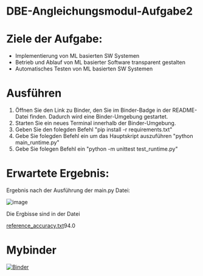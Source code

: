 # DBE-Angleichungsmodul-Aufgabe2

# Ziele der Aufgabe:
- Implementierung von ML basierten SW Systemen
- Betrieb und Ablauf von ML basierter Software transparent gestalten
- Automatisches Testen von ML basierten SW Systemen

# Ausführen
1. Öffnen Sie den Link zu Binder, den Sie im Binder-Badge in der README-Datei finden. Dadurch wird eine Binder-Umgebung gestartet.
2. Starten Sie ein neues Terminal innerhalb der Binder-Umgebung.
3. Geben Sie den folegden Befehl "pip install -r requirements.txt"
4. Gebe Sie folegden Befehl ein um das Hauptskript auszuführen "python main_runtime.py"
5. Gebe Sie folegen Befehl ein "python -m unittest test_runtime.py"

# Erwartete Ergebnis:
Ergebnis nach der Ausführung der main.py Datei:



![image](https://github.com/user-attachments/assets/8d35480b-e9e2-4f13-9369-844855c67a3f)



Die Ergbisse sind in der Datei

[reference_accuracy.txt](https://github.com/user-attachments/files/18389825/reference_accuracy.txt)94.0

 
# Mybinder

[![Binder](https://mybinder.org/badge_logo.svg)](https://mybinder.org/v2/gh/FranjoHHZ/DBE-Angleichsleistung-Aufgabe-2/HEAD)
